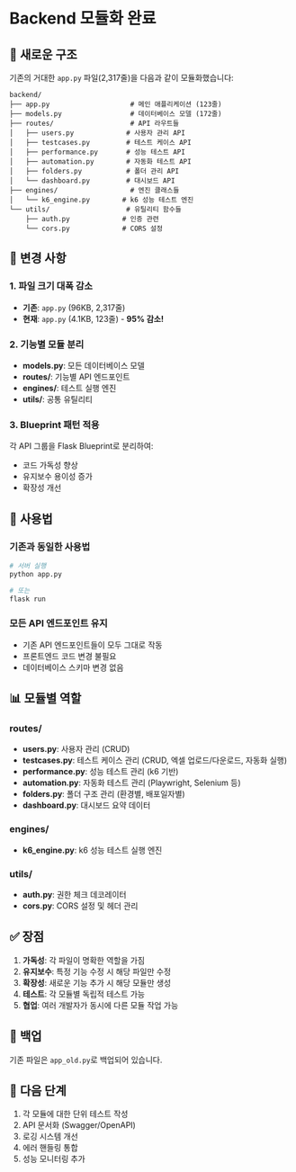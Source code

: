 # Backend 모듈화 완료

## 📁 새로운 구조

기존의 거대한 `app.py` 파일(2,317줄)을 다음과 같이 모듈화했습니다:

```
backend/
├── app.py                    # 메인 애플리케이션 (123줄)
├── models.py                 # 데이터베이스 모델 (172줄)
├── routes/                   # API 라우트들
│   ├── users.py             # 사용자 관리 API
│   ├── testcases.py         # 테스트 케이스 API
│   ├── performance.py       # 성능 테스트 API
│   ├── automation.py        # 자동화 테스트 API
│   ├── folders.py           # 폴더 관리 API
│   └── dashboard.py         # 대시보드 API
├── engines/                  # 엔진 클래스들
│   └── k6_engine.py        # k6 성능 테스트 엔진
└── utils/                   # 유틸리티 함수들
    ├── auth.py             # 인증 관련
    └── cors.py             # CORS 설정
```

## 🔄 변경 사항

### 1. 파일 크기 대폭 감소
- **기존**: `app.py` (96KB, 2,317줄)
- **현재**: `app.py` (4.1KB, 123줄) - **95% 감소!**

### 2. 기능별 모듈 분리
- **models.py**: 모든 데이터베이스 모델
- **routes/**: 기능별 API 엔드포인트
- **engines/**: 테스트 실행 엔진
- **utils/**: 공통 유틸리티

### 3. Blueprint 패턴 적용
각 API 그룹을 Flask Blueprint로 분리하여:
- 코드 가독성 향상
- 유지보수 용이성 증가
- 확장성 개선

## 🚀 사용법

### 기존과 동일한 사용법
```bash
# 서버 실행
python app.py

# 또는
flask run
```

### 모든 API 엔드포인트 유지
- 기존 API 엔드포인트들이 모두 그대로 작동
- 프론트엔드 코드 변경 불필요
- 데이터베이스 스키마 변경 없음

## 📊 모듈별 역할

### routes/
- **users.py**: 사용자 관리 (CRUD)
- **testcases.py**: 테스트 케이스 관리 (CRUD, 엑셀 업로드/다운로드, 자동화 실행)
- **performance.py**: 성능 테스트 관리 (k6 기반)
- **automation.py**: 자동화 테스트 관리 (Playwright, Selenium 등)
- **folders.py**: 폴더 구조 관리 (환경별, 배포일자별)
- **dashboard.py**: 대시보드 요약 데이터

### engines/
- **k6_engine.py**: k6 성능 테스트 실행 엔진

### utils/
- **auth.py**: 권한 체크 데코레이터
- **cors.py**: CORS 설정 및 헤더 관리

## ✅ 장점

1. **가독성**: 각 파일이 명확한 역할을 가짐
2. **유지보수**: 특정 기능 수정 시 해당 파일만 수정
3. **확장성**: 새로운 기능 추가 시 해당 모듈만 생성
4. **테스트**: 각 모듈별 독립적 테스트 가능
5. **협업**: 여러 개발자가 동시에 다른 모듈 작업 가능

## 🔧 백업

기존 파일은 `app_old.py`로 백업되어 있습니다.

## 🎯 다음 단계

1. 각 모듈에 대한 단위 테스트 작성
2. API 문서화 (Swagger/OpenAPI)
3. 로깅 시스템 개선
4. 에러 핸들링 통합
5. 성능 모니터링 추가 